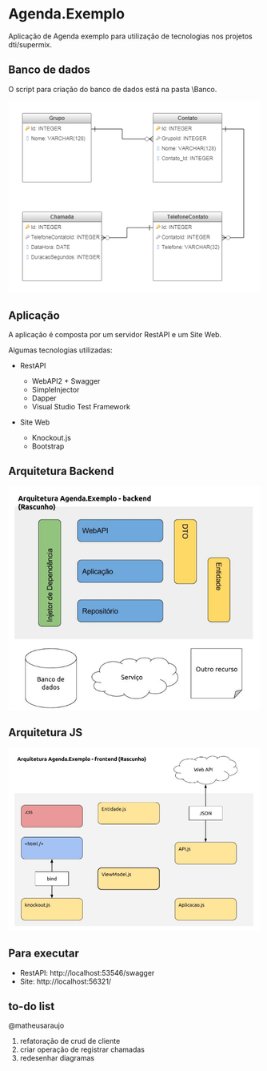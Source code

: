 # Agenda.Exemplo
Aplicação de Agenda exemplo para utilização de tecnologias nos projetos dti/supermix.


## Banco de dados
O script para criação do banco de dados está na pasta \Banco.

![MER](/Diagramas/mer.png)

## Aplicação

A aplicação é composta por um servidor RestAPI e um Site Web.

Algumas tecnologias utilizadas:

* RestAPI
	* WebAPI2 + Swagger
	* SimpleInjector
	* Dapper
	* Visual Studio Test Framework

* Site Web
	* Knockout.js
	* Bootstrap

## Arquitetura Backend
![Backend](/Diagramas/backend.jpg)

## Arquitetura JS
![Frontend](/Diagramas/frontend.jpg)

## Para executar

* RestAPI: http://localhost:53546/swagger
* Site: http://localhost:56321/

## to-do list
@matheusaraujo
1. refatoração de crud de cliente
2. criar operação de registrar chamadas
3. redesenhar diagramas